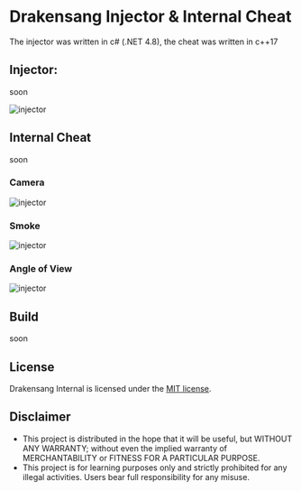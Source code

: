# Drakensang Injector & Internal Cheat

The injector was written in c# (.NET 4.8), the cheat was written in c++17

## Injector:
soon

![injector](https://raw.githubusercontent.com/N3agu/Drakensang-Internal/main/images/injector.png)

## Internal Cheat
soon
### Camera
![injector](https://raw.githubusercontent.com/N3agu/Drakensang-Internal/main/images/camera.png)

### Smoke
![injector](https://raw.githubusercontent.com/N3agu/Drakensang-Internal/main/images/smoke.png)

### Angle of View
![injector](https://raw.githubusercontent.com/N3agu/Drakensang-Internal/main/images/angle.png)

## Build
soon

## License
Drakensang Internal is licensed under the [MIT license](https://github.com/N3agu/Drakensang-Internal/blob/main/LICENSE).

## Disclaimer
- This project is distributed in the hope that it will be useful, but WITHOUT ANY WARRANTY; without even the implied warranty of MERCHANTABILITY or FITNESS FOR A PARTICULAR PURPOSE.
- This project is for learning purposes only and strictly prohibited for any illegal activities. Users bear full responsibility for any misuse.
